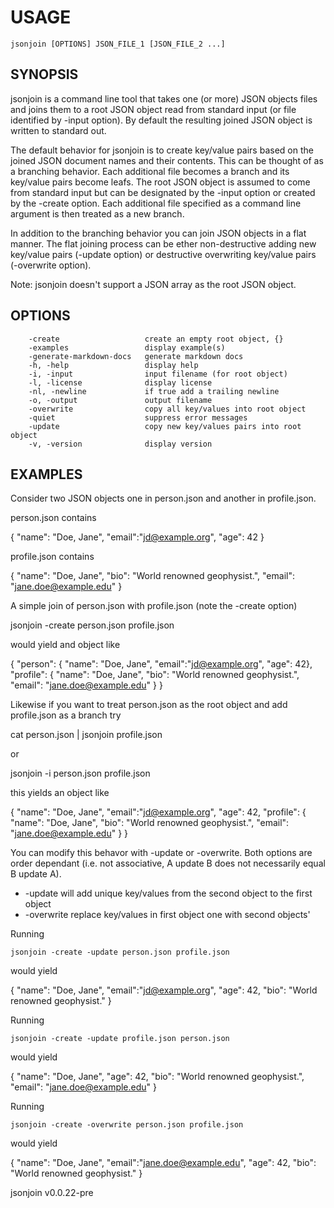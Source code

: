 
# USAGE

	jsonjoin [OPTIONS] JSON_FILE_1 [JSON_FILE_2 ...]

## SYNOPSIS


jsonjoin is a command line tool that takes one (or more) JSON objects files
and joins them to a root JSON object read from standard input (or
file identified by -input option).  By default the resulting
joined JSON object is written to standard out.

The default behavior for jsonjoin is to create key/value pairs
based on the joined JSON document names and their contents.
This can be thought of as a branching behavior. Each additional
file becomes a branch and its key/value pairs become leafs.
The root JSON object is assumed to come from standard input
but can be designated by the -input option or created by the
-create option. Each additional file specified as a command line
argument is then treated as a new branch.

In addition to the branching behavior you can join JSON objects in a
flat manner.  The flat joining process can be ether non-destructive
adding new key/value pairs (-update option) or destructive
overwriting key/value pairs (-overwrite option).

Note: jsonjoin doesn't support a JSON array as the root JSON object.


## OPTIONS

```
    -create                   create an empty root object, {}
    -examples                 display example(s)
    -generate-markdown-docs   generate markdown docs
    -h, -help                 display help
    -i, -input                input filename (for root object)
    -l, -license              display license
    -nl, -newline             if true add a trailing newline
    -o, -output               output filename
    -overwrite                copy all key/values into root object
    -quiet                    suppress error messages
    -update                   copy new key/values pairs into root object
    -v, -version              display version
```


## EXAMPLES


Consider two JSON objects one in person.json and another
in profile.json.

person.json contains

   { "name": "Doe, Jane", "email":"jd@example.org", "age": 42 }

profile.json contains

   { "name": "Doe, Jane", "bio": "World renowned geophysist.",
     "email": "jane.doe@example.edu" }

A simple join of person.json with profile.json (note the
-create option)

   jsonjoin -create person.json profile.json

would yield and object like

   {
     "person":  { "name": "Doe, Jane", "email":"jd@example.org",
	 			"age": 42},
     "profile": { "name": "Doe, Jane", "bio": "World renowned geophysist.",
                  "email": "jane.doe@example.edu" }
   }

Likewise if you want to treat person.json as the root object and add
profile.json as a branch try

   cat person.json | jsonjoin profile.json

or

   jsonjoin -i person.json profile.json

this yields an object like

   {
     "name": "Doe, Jane", "email":"jd@example.org", "age": 42,
     "profile": { "name": "Doe, Jane", "bio": "World renowned geophysist.",
                  "email": "jane.doe@example.edu" }
   }

You can modify this behavor with -update or -overwrite. Both options are
order dependant (i.e. not associative, A update B does
not necessarily equal B update A).

+ -update will add unique key/values from the second object to the first object
+ -overwrite replace key/values in first object one with second objects'

Running

    jsonjoin -create -update person.json profile.json

would yield

   { "name": "Doe, Jane", "email":"jd@example.org", "age": 42,
     "bio": "World renowned geophysist." }

Running

    jsonjoin -create -update profile.json person.json

would yield

   { "name": "Doe, Jane",  "age": 42,
     "bio": "World renowned geophysist.",
     "email": "jane.doe@example.edu" }

Running

    jsonjoin -create -overwrite person.json profile.json

would yield

   { "name": "Doe, Jane", "email":"jane.doe@example.edu", "age": 42,
     "bio": "World renowned geophysist." }


jsonjoin v0.0.22-pre
